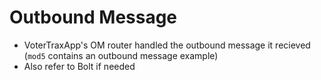 # Outbound Message

* VoterTraxApp's OM router handled the outbound message it recieved (`mod5` contains an outbound message example)
* Also refer to Bolt if needed 
